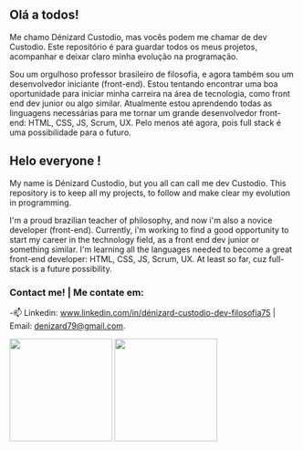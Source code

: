 ## Olá a todos!

Me chamo Dénizard Custodio, mas vocês podem me chamar de dev Custodio. Este repositório é para guardar todos os meus projetos, acompanhar e deixar claro minha evolução na programação.

Sou um orgulhoso professor brasileiro de filosofia, e agora também sou um desenvolvedor iniciante (front-end).
Estou tentando encontrar uma boa oportunidade para iniciar minha carreira na área de tecnologia, como front end dev junior ou algo similar.
Atualmente estou aprendendo todas as linguagens necessárias para me tornar um grande desenvolvedor front-end: HTML, CSS, JS, Scrum, UX. Pelo menos até agora, pois full stack é uma possibilidade para o futuro.


## Helo everyone !
My name is Dénizard Custodio, but you all can call me dev Custodio. This repository is to keep all my projects, to follow and make clear my evolution in programming.

I'm a proud brazilian teacher of philosophy, and now i'm also a novice developer (front-end). 
Currently, i'm working to find a good opportunity to start my career in the technology field, as a front end dev junior or something similar.
I'm learning all the languages needed to become a great front-end developer: HTML, CSS, JS, Scrum, UX. At least so far, cuz full-stack is a future possibility.

### Contact me! | Me contate em:
-📫 Linkedin: www.linkedin.com/in/dénizard-custodio-dev-filosofia75 | Email: denizard79@gmail.com.

<div>
 <img height="180em" src="https://github-readme-stats.vercel.app/api?username=DevCustodio&show_icons=true&theme=midnight-purple"/>
 <img height="180em" src="https://github-readme-stats.vercel.app/api/top-langs/?username=DevCustodio&layout=compact&theme=midnight-purple"/>
</div>
